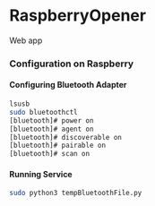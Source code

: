 # RaspberryOpener
Web app

### Configuration on Raspberry

#### Configuring Bluetooth Adapter

```bash
lsusb
sudo bluetoothctl
[bluetooth]# power on
[bluetooth]# agent on
[bluetooth]# discoverable on
[bluetooth]# pairable on
[bluetooth]# scan on
```

#### Running Service

```bash
sudo python3 tempBluetoothFile.py
```
